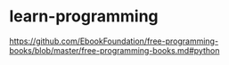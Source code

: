 # learn-programming


https://github.com/EbookFoundation/free-programming-books/blob/master/free-programming-books.md#python
